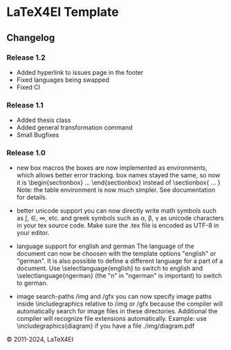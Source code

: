 # LaTeX4EI Template

## Changelog

### Release 1.2

* Added hyperlink to issues page in the footer
* Fixed languages being swapped
* Fixed CI

### Release 1.1

* Added thesis class
* Added general transformation command
* Small Bugfixes

### Release 1.0

* new box macros
	the boxes are now implemented as environments, which allows better error tracking.
	box names stayed the same, so now it is \begin{sectionbox} ... \end{sectionbox} instead of \sectionbox{ ... }
	Note: the table environment is now much simpler. See documentation for details.

* better unicode support
	you can now directly write math symbols such as ∫, ∈, ∞, etc. and greek symbols such as α, β, γ as unicode
	characters in your tex source code. Make sure the .tex file is encoded as UTF-8 in your editor.

* language support for english and german
	The language of the document can now be choosen with the template options "english" or "german".
	It is also possible to define a different language for a part of a document. Use \selectlanguage{english}
	to switch to english and \selectlanguage{ngerman} (the "n" in "ngerman" is important) to switch to german.

* image search-paths /img and /gfx
	you can now specify image paths inside \includegraphics relative to /img or /gfx because the compiler will
	automatically search for image files in these directories. Additional the compiler will recognize file
	extensions automatically.
	Example: use \includegraphics{diagram} if you have a file ./img/diagram.pdf


© 2011-2024, LaTeX4EI
